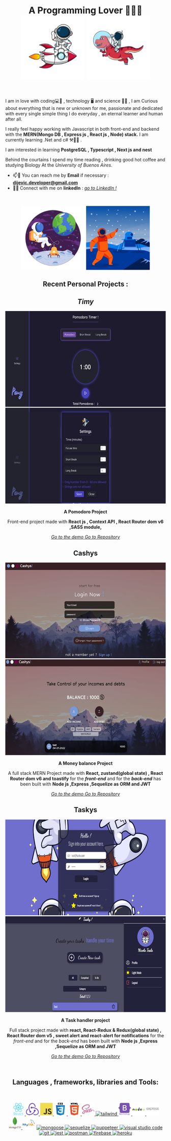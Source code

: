 <h1 align="center">  
<b> A Programming Lover 🧑‍💻💙 </b>

</br>

<div align="center" >
 <img src="./images/astronaut.png" alt="cashys screenshot" height="200" width="200"/>
 <img src="./images/astrodino.png" alt="cashys screenshot" height="200" width="200"/>

</div>
</h1>
</br>

<div align="center" width="600" >

<span align="left" width="600">

I am in love with coding💻🧑‍ , technology 🖥️ and science 🔭🔬 , I am Curious about everything that is new or unknown for me, passionate and dedicated with every single simple thing I do everyday , an eternal learner and human after all.

I really feel happy working with Javascript in both front-end and backend with the **MERN(Mongo DB , Express js , React js , Node) stack.**
I am currently learning .Net and c# ⚒️🧮📱 .

I am interested in learning **PostgreSQL , Typescript , Next js and nest**

Behind the courtains I spend my time reading , drinking good hot coffee and studying Biology At the _University of Buenos Aires_.
</span>


- 📫📩 You can reach me by **Email** if necessary : **dijevic.developer@gmail.com**
- 🔎🔎 Connect with me on **linkedIn** : [_go to LinkedIn !_](https://www.linkedin.com/in/diego-vielma-carrero/)

</div>

</br>
</br>

<div align="center" >
 <img src="./images/moonAstronaut.png" alt="cashys screenshot" height="200" width="200"/>
 <img src="./images/image1.svg" alt="cashys screenshot" height="200" width="200"/>
 
 

</div>

<h2 align="center">Recent Personal Projects :</h2>

<h2 align="center"><i>Timy</i></h2>
<div align="center" >
 <img  src="./images/timy1.png" alt="cashys screenshot" height="300" width="600"/>
 <img  src="./images/timy2.png" alt="cashys screenshot" height="300" width="600"/>

<p width="350" height="350" align="left">
 
<b> A Pomodoro Project</b>
 
Front-end project made with **React js , Context API , React Router dom v6 ,SASS module,**

</p>

[ _Go to the demo_ ](https://timy-app.netlify.app/)
[ _Go to Repository_ ](https://github.com/dijevic/Timy)

</div>

<h2 align="center">Cashys</h2>
<div align="center" >
 <img src="./images/cashys1.png" alt="cashys screenshot" height="300" width="600"/>
 <img src="./images/cashys2.png" alt="cashys screenshot" height="300" width="600"/>
<p width="350" height="350" align="left">
 
<b> A Money balance Project</b>

A full stack MERN Project made with **React, zustand(global state) , React Router dom v6 and toastify** for the **_front-end_** and for the **_back-end_** has been built with **Node js ,Express ,Sequelize as ORM and JWT**

</p>

[ _Go to the demo_ ](https://cashys.netlify.app/)
[ _Go to Repository_ ](https://github.com/dijevic/cashys-front-end)

</div>

<h2 align="center">Taskys</h2>

<div align="center" >
 <img src="./images/taskys1.png" alt="cashys screenshot" height="300" width="600"/>
 <img src="./images/taskys.png" alt="cashys screenshot" height="300" width="600"/>
<p width="350" height="350" align="left">
 
<b> A Task handler project</b>

Full stack project made with **react, React-Redux & Redux(global state) , React Router dom v5 , sweet alert and react-alert for notifications** for the _front-end_ and for the _back-end_ has been built with **Node js ,Express ,Sequelize as ORM and JWT**

</p>

[ _Go to the demo_ ](https://taskys.netlify.app/)
[ _Go to Repository_ ](https://github.com/dijevic/Tasky)

</div>

</br>

<h2 align="center">Languages , frameworks, libraries and Tools:</h2>


</br>
</br>

<div align="center">
<a href="https://reactjs.org/" target="_blank"> <img src="https://raw.githubusercontent.com/devicons/devicon/master/icons/react/react-original-wordmark.svg" alt="react" width="40" height="40"/> </a>
<a href="https://redux.js.org" target="_blank"> <img src="https://raw.githubusercontent.com/devicons/devicon/master/icons/redux/redux-original.svg" alt="redux" width="40" height="40"/> </a>
<a href="https://developer.mozilla.org/en-US/docs/Web/JavaScript" target="_blank"> <img src="https://raw.githubusercontent.com/devicons/devicon/master/icons/javascript/javascript-original.svg" alt="javascript" width="40" height="40"/> </a><a href="https://www.w3schools.com/css/" target="_blank"> <img src="https://raw.githubusercontent.com/devicons/devicon/master/icons/css3/css3-original-wordmark.svg" alt="css3" width="40" height="40"/> </a>
<a href="https://www.w3.org/html/" target="_blank"> <img src="https://raw.githubusercontent.com/devicons/devicon/master/icons/html5/html5-original-wordmark.svg" alt="html5" width="40" height="40"/> </a>
<a href="https://sass-lang.com" target="_blank"> <img src="https://raw.githubusercontent.com/devicons/devicon/master/icons/sass/sass-original.svg" alt="sass" width="40" height="40"/> </a> <a href="https://tailwindcss.com/" target="_blank"> <img src="https://www.vectorlogo.zone/logos/tailwindcss/tailwindcss-icon.svg" alt="tailwind" width="40" height="40"/> </a>
<a href="https://getbootstrap.com" target="_blank"> <img src="https://raw.githubusercontent.com/devicons/devicon/master/icons/bootstrap/bootstrap-plain-wordmark.svg" alt="bootstrap" width="40" height="40"/> </a><a href="https://nodejs.org" target="_blank"> <img src="https://raw.githubusercontent.com/devicons/devicon/master/icons/nodejs/nodejs-original-wordmark.svg" alt="nodejs" width="40" height="40"/> </a>
<a href="https://expressjs.com" target="_blank"> <img src="https://raw.githubusercontent.com/devicons/devicon/master/icons/express/express-original-wordmark.svg" alt="express" width="40" height="40"/> </a>
<a href="https://www.mongodb.com/" target="_blank"> <img src="https://raw.githubusercontent.com/devicons/devicon/master/icons/mongodb/mongodb-original-wordmark.svg" alt="mongodb" width="40" height="40"/> </a><a href="https://www.mysql.com/" target="_blank"> <img src="https://raw.githubusercontent.com/devicons/devicon/master/icons/mysql/mysql-original-wordmark.svg" alt="mysql" width="40" height="40"/></a>
<a href="https://mongoosejs.com/" target="_blank"> <img src="https://avatars.githubusercontent.com/u/7552965?s=280&v=4" alt="mongoose" width="40" height="40"/> </a>
<a href="https://sequelize.org/" target="_blank"> <img src="https://miro.medium.com/max/724/1*Nt9mcMw6paQBnSH-i1zAKQ.png" alt="sequelize" width="40" height="40"/> </a>
<a href="https://github.com/puppeteer/puppeteer" target="_blank"> <img src="https://www.vectorlogo.zone/logos/pptrdev/pptrdev-official.svg" alt="puppeteer" width="40" height="40"/> </a><a href="https://code.visualstudio.com/" target="_blank"> <img src="https://upload.wikimedia.org/wikipedia/commons/thumb/9/9a/Visual_Studio_Code_1.35_icon.svg/2048px-Visual_Studio_Code_1.35_icon.svg.png" alt="visual studio code" width="40" height="40"/> </a> 
<a href="https://git-scm.com/" target="_blank"> <img src="https://www.vectorlogo.zone/logos/git-scm/git-scm-icon.svg" alt="git" width="40" height="40"/> </a>
<a href="https://jestjs.io" target="_blank"> <img src="https://www.vectorlogo.zone/logos/jestjsio/jestjsio-icon.svg" alt="jest" width="40" height="40"/> </a>
<a href="https://postman.com" target="_blank"> <img src="https://www.vectorlogo.zone/logos/getpostman/getpostman-icon.svg" alt="postman" width="40" height="40"/> </a> 
<a href="https://firebase.google.com/" target="_blank"> <img src="https://www.vectorlogo.zone/logos/firebase/firebase-icon.svg" alt="firebase" width="40" height="40"/> </a>
<a href="https://heroku.com" target="_blank"> <img src="https://www.vectorlogo.zone/logos/heroku/heroku-icon.svg" alt="heroku" width="40" height="40"/> </a>
</div>


</br>


